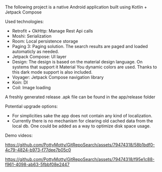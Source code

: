 The following project is a native Android application built using Kotlin + Jetpack Compose

Used technologies:
- Retrofit + OkHttp: Manage Rest Api calls
- Moshi: Serialization
- Room: Local persistence storage
- Paging 3: Paging solution. The search results are paged and loaded automaticly as needed.
- Jetpack Compose: UI layer
- Design: The design is based on the material design language. On systems that support it Material You dynamic colors are used. Thanks to this dark mode support is also included.
- Voyager: Jetpack Compose navigation library
- Koin: DI
- Coil: Image loading

A freshly generated release .apk file can be found in the app/release folder

Potential upgrade options:
- For simplicities sake the app does not contain any kind of localization.
- Currently there is no mechanism for clearing old cached data from the local db. One could be added as a way to optimize disk space usage.

Demo videos:


https://github.com/PottyMotty/GitRepoSearch/assets/79474318/58b1bdf0-4c79-4824-b973-f77dee7b05c0


https://github.com/PottyMotty/GitRepoSearch/assets/79474318/f95e1c88-f961-4098-ab63-5fbbf08e2447




